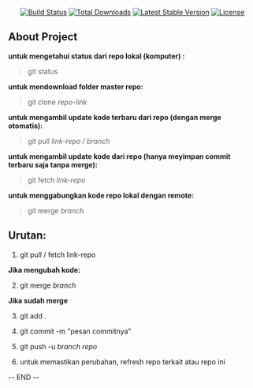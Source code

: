 <p align="center">
<a href="https://travis-ci.org/laravel/framework"><img src="https://travis-ci.org/laravel/framework.svg" alt="Build Status"></a>
<a href="https://packagist.org/packages/laravel/framework"><img src="https://poser.pugx.org/laravel/framework/d/total.svg" alt="Total Downloads"></a>
<a href="https://packagist.org/packages/laravel/framework"><img src="https://poser.pugx.org/laravel/framework/v/stable.svg" alt="Latest Stable Version"></a>
<a href="https://packagist.org/packages/laravel/framework"><img src="https://poser.pugx.org/laravel/framework/license.svg" alt="License"></a>
</p>

## About Project

**untuk mengetahui status dari repo lokal (komputer) :**

> git status

**untuk mendownload folder master repo:**

> git clone *repo-link*

**untuk mengambil update kode terbaru dari repo (dengan merge otomatis):**

> git pull *link-repo / branch*

**untuk mengambil update kode dari repo (hanya meyimpan commit terbaru saja tanpa merge):**

> git fetch *link-repo*

**untuk menggabungkan kode repo lokal dengan remote:**

> git merge *branch*

## Urutan:

1. git pull / fetch  link-repo

**Jika mengubah kode:**

2. git merge *branch*

**Jika sudah merge**

3. git add .

4. git commit -m "pesan commitnya"

5. git push -u *branch repo*

6. untuk memastikan perubahan, refresh repo terkait atau repo ini


-- END --